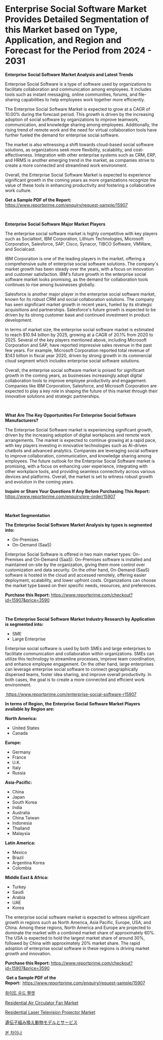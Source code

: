 <p><h1>Enterprise Social Software Market Provides Detailed Segmentation of this Market based on Type, Application, and Region and Forecast for the Period from 2024 - 2031</h1></p><p><strong>Enterprise Social Software Market Analysis and Latest Trends</strong></p>
<p><p>Enterprise Social Software is a type of software used by organizations to facilitate collaboration and communication among employees. It includes tools such as instant messaging, online communities, forums, and file-sharing capabilities to help employees work together more efficiently.</p><p>The Enterprise Social Software Market is expected to grow at a CAGR of 10.00% during the forecast period. This growth is driven by the increasing adoption of social software by organizations to improve teamwork, communication, and knowledge sharing among employees. Additionally, the rising trend of remote work and the need for virtual collaboration tools have further fueled the demand for enterprise social software.</p><p>The market is also witnessing a shift towards cloud-based social software solutions, as organizations seek more flexibility, scalability, and cost-effectiveness. Integration with other enterprise systems such as CRM, ERP, and HRMS is another emerging trend in the market, as companies strive to create a more connected and streamlined work environment.</p><p>Overall, the Enterprise Social Software Market is expected to experience significant growth in the coming years as more organizations recognize the value of these tools in enhancing productivity and fostering a collaborative work culture.</p></p>
<p><strong>Get a Sample PDF of the Report:&nbsp;</strong> <a href="https://www.reportprime.com/enquiry/request-sample/15907">https://www.reportprime.com/enquiry/request-sample/15907</a></p>
<p>&nbsp;</p>
<p><strong>Enterprise Social Software Major Market Players</strong></p>
<p><p>The enterprise social software market is highly competitive with key players such as Socialtext, IBM Corporation, Lithium Technologies, Microsoft Corporation, Salesforce, SAP, Cisco, Synacor, TIBCO Software, VMWare, and Socialcast.</p><p>IBM Corporation is one of the leading players in the market, offering a comprehensive suite of enterprise social software solutions. The company's market growth has been steady over the years, with a focus on innovation and customer satisfaction. IBM's future growth in the enterprise social software market looks promising, as the demand for collaboration tools continues to rise among businesses globally.</p><p>Salesforce is another major player in the enterprise social software market, known for its robust CRM and social collaboration solutions. The company has seen significant market growth in recent years, fueled by its strategic acquisitions and partnerships. Salesforce's future growth is expected to be driven by its strong customer base and continued investment in product development.</p><p>In terms of market size, the enterprise social software market is estimated to reach $10.94 billion by 2025, growing at a CAGR of 20.1% from 2020 to 2025. Several of the key players mentioned above, including Microsoft Corporation and SAP, have reported impressive sales revenue in the past few years. For example, Microsoft Corporation reported total revenue of $143 billion in fiscal year 2020, driven by strong growth in its commercial cloud segment which includes enterprise social software solutions.</p><p>Overall, the enterprise social software market is poised for significant growth in the coming years, as businesses increasingly adopt digital collaboration tools to improve employee productivity and engagement. Companies like IBM Corporation, Salesforce, and Microsoft Corporation are expected to play a key role in shaping the future of this market through their innovative solutions and strategic partnerships.</p></p>
<p>&nbsp;</p>
<p><strong>What Are The Key Opportunities For Enterprise Social Software Manufacturers?</strong></p>
<p><p>The Enterprise Social Software market is experiencing significant growth, driven by the increasing adoption of digital workplaces and remote work arrangements. The market is expected to continue growing at a rapid pace, with key players investing in innovative technologies such as AI-driven chatbots and advanced analytics. Companies are leveraging social software to improve collaboration, communication, and knowledge sharing among employees. The future outlook for the Enterprise Social Software market is promising, with a focus on enhancing user experience, integrating with other workplace tools, and providing seamless connectivity across various devices and platforms. Overall, the market is set to witness robust growth and evolution in the coming years.</p></p>
<p><strong>Inquire or Share Your Questions If Any Before Purchasing This Report:</strong> <a href="https://www.reportprime.com/enquiry/pre-order/15907">https://www.reportprime.com/enquiry/pre-order/15907</a></p>
<p>&nbsp;</p>
<p><strong>Market Segmentation</strong></p>
<p><strong>The Enterprise Social Software Market Analysis by types is segmented into:</strong></p>
<p><ul><li>On-Premises</li><li>On-Demand (SaaS)</li></ul></p>
<p><p>Enterprise Social Software is offered in two main market types: On-Premises and On-Demand (SaaS). On-Premises software is installed and maintained on-site by the organization, giving them more control over customization and data security. On the other hand, On-Demand (SaaS) software is hosted in the cloud and accessed remotely, offering easier deployment, scalability, and lower upfront costs. Organizations can choose the market type based on their specific needs, resources, and preferences.</p></p>
<p><strong>Purchase this Report:&nbsp;</strong><a href="https://www.reportprime.com/checkout?id=15907&price=3590">https://www.reportprime.com/checkout?id=15907&price=3590</a></p>
<p>&nbsp;</p>
<p><strong>The Enterprise Social Software Market Industry Research by Application is segmented into:</strong></p>
<p><ul><li>SME</li><li>Large Enterprise</li></ul></p>
<p><p>Enterprise social software is used by both SMEs and large enterprises to facilitate communication and collaboration within organizations. SMEs can utilize this technology to streamline processes, improve team coordination, and enhance employee engagement. On the other hand, large enterprises can leverage enterprise social software to connect geographically dispersed teams, foster idea sharing, and improve overall productivity. In both cases, the goal is to create a more connected and efficient work environment.</p></p>
<p><a href="https://www.reportprime.com/enterprise-social-software-r15907">&nbsp;https://www.reportprime.com/enterprise-social-software-r15907</a></p>
<p><strong>In terms of Region, the Enterprise Social Software Market Players available by Region are:</strong></p>
<p>
    <p> <strong> North America: </strong>
        <ul>
            <li>United States</li>
            <li>Canada</li>
        </ul>
        </p> 
    <p> <strong> Europe: </strong>
        <ul>
            <li>Germany</li>
            <li>France</li>
            <li>U.K.</li>
            <li>Italy</li>
            <li>Russia</li>
        </ul>
        </p> 
    <p> <strong> Asia-Pacific: </strong>
        <ul>
            <li>China</li>
            <li>Japan</li>
            <li>South Korea</li>
            <li>India</li>
            <li>Australia</li>
            <li>China Taiwan</li>
            <li>Indonesia</li>
            <li>Thailand</li>
            <li>Malaysia</li>
        </ul>
        </p> 
    <p> <strong> Latin America: </strong>
        <ul>
            <li>Mexico</li>
            <li>Brazil</li>
            <li>Argentina Korea</li>
            <li>Colombia</li>
        </ul>
        </p> 
    <p> <strong> Middle East & Africa: </strong>
        <ul>
            <li>Turkey</li>
            <li>Saudi</li>
            <li>Arabia</li>
            <li>UAE</li>
            <li>Korea</li>
        </ul>
    </p>
    </p>
<p><p>The enterprise social software market is expected to witness significant growth in regions such as North America, Asia Pacific, Europe, USA, and China. Among these regions, North America and Europe are projected to dominate the market with a combined market share of approximately 60%. The USA is expected to hold the largest market share of around 30%, followed by China with approximately 20% market share. The rapid adoption of enterprise social software in these regions is driving market growth and innovation.</p></p>
<p><strong>Purchase this Report: </strong><a href="https://www.reportprime.com/checkout?id=15907&price=3590">https://www.reportprime.com/checkout?id=15907&price=3590</a></p>
<p>&nbsp;<strong>Get a Sample PDF of the Report:&nbsp;&nbsp;</strong><a href="https://www.reportprime.com/enquiry/request-sample/15907">https://www.reportprime.com/enquiry/request-sample/15907</a></p>
<p><strong></strong></p>
<p><p><a href="https://github.com/TimmyMann6767/Market-Research-Report-List-1/blob/main/791070976498.md">화이트 우드 펠렛</a></p><p><a href="https://issuu.com/reportprime-2/docs/residential-air-circulator-fan-market-size-2030.pp">Residential Air Circulator Fan Market</a></p><p><a href="https://www.linkedin.com/pulse/residential-laser-television-projectornbspmarket-focuses-tz5vf">Residential Laser Television Projector Market</a></p><p><a href="https://github.com/AriMuller2009/Market-Research-Report-List-1/blob/main/516157382092.md">遺伝子組み換え動物モデルとサービス</a></p><p><a href="https://github.com/khytkeqagplkzqvh/Market-Research-Report-List-2/blob/main/305050276497.md">본 차이나</a></p></p>